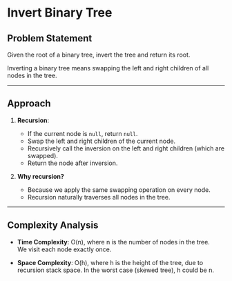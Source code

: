 # Invert Binary Tree

## Problem Statement

Given the root of a binary tree, invert the tree and return its root.

Inverting a binary tree means swapping the left and right children of all nodes in the tree.

---

## Approach

1. **Recursion**:  
   - If the current node is `null`, return `null`.
   - Swap the left and right children of the current node.
   - Recursively call the inversion on the left and right children (which are swapped).
   - Return the node after inversion.

2. **Why recursion?**  
   - Because we apply the same swapping operation on every node.
   - Recursion naturally traverses all nodes in the tree.

---

## Complexity Analysis

- **Time Complexity**: O(n), where n is the number of nodes in the tree.  
  We visit each node exactly once.

- **Space Complexity**: O(h), where h is the height of the tree, due to recursion stack space.
  In the worst case (skewed tree), h could be n.
